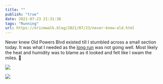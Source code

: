 ```yaml
---
title: ""
publish: "true"
date: 2021-07-23 21:31:38
tags: "Running"
url: https://ericmwalk.blog/2021/07/23/never-knew-old.html
---
```


Never knew Old Powers Blvd existed till I stumbled across a small section today. It was what I needed as the [long run](https://www.strava.com/activities/5674291231) was not going well. Most likely the heat and humidity was to blame as it looked and felt like I swam the miles. 🥵



![](https://ericmwalk.blog/uploads/2021/5cab56f680.jpg)

![](https://ericmwalk.blog/uploads/2021/15b0ecd885.jpg)